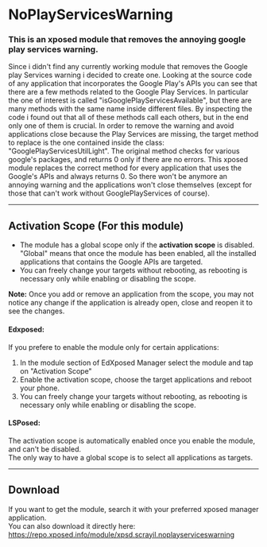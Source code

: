 # NoPlayServicesWarning
### This is an xposed module that removes the annoying google play services warning.

Since i didn't find any currently working module that removes the Google play Services warning i decided to create one.
Looking at the source code of any application that incorporates the Google Play's APIs you can see that there are a few methods related to the Google Play Services.
In particular the one of interest is called "isGooglePlayServicesAvailable", but there are many methods with the same name inside different files.
By inspecting the code i found out that all of these methods call each others, but in the end only one of them is crucial.
In order to remove the warning and avoid applications close because the Play Services are missing, the target method to replace is the one contained inside the
class: "GooglePlayServicesUtilLight".
The original method checks for various google's packages, and returns 0 only if there are no errors.
This xposed module replaces the correct method for every application that uses the Google's APIs and always returns 0.
So there won't be anymore an annoying warning and the applications won't close themselves (except for those that can't work without GooglePlayServices of course).

---
## Activation Scope (For this module)
* The module has a global scope only if the **activation scope** is disabled.  
"Global" means that once the module has been enabled, all the installed applications that contains the Google APIs are targeted.  
* You can freely change your targets without rebooting, as rebooting is necessary only while enabling or disabling the scope.  

**Note:** Once you add or remove an application from the scope, you may not notice any change if the application is already open, close and reopen it to see the changes.  


#### Edxposed:
If you prefere to enable the module only for certain applications:
1. In the module section of EdXposed Manager select the module and tap on "Activation Scope"  
2. Enable the activation scope, choose the target applications and reboot your phone.  
3. You can freely change your targets without rebooting, as rebooting is necessary only while enabling or disabling the scope.

#### LSPosed:
The activation scope is automatically enabled once you enable the module, and can't be disabled.  
The only way to have a global scope is to select all applications as targets.

---
## Download
If you want to get the module, search it with your preferred xposed manager application.  
You can also download it directly here: https://repo.xposed.info/module/xpsd.scrayil.noplayserviceswarning
